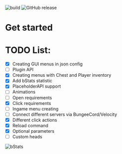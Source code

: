 ![build](https://img.shields.io/github/actions/workflow/status/s1stemdev/AestheticMenu/maven.yml) 
![GitHub release](https://img.shields.io/github/v/release/s1stemdev/AestheticMenu)
# Get started
# TODO List:

- [x] Creating GUI menus in json config
- [ ] Plugin API
- [x] Creating menus with Chest and Player inventory
- [x] Add bStats statistic
- [x] PlaceholderAPI support
- [ ] Animations
- [ ] Open requirements
- [x] Click requirements
- [ ] Ingame menu creating
- [ ] Connect different servers via BungeeCord/Velocity
- [x] Different click actions
- [x] Reload command
- [x] Optional parameters
- [ ] Custom heads

![bStats](https://bstats.org/signatures/bukkit/AestheticMenu.svg)
